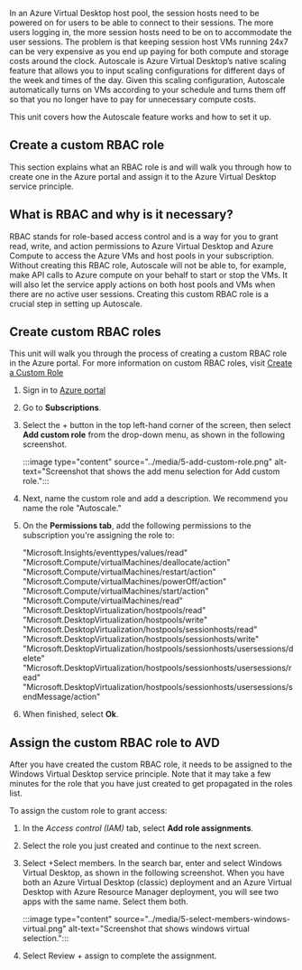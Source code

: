 In an Azure Virtual Desktop host pool, the session hosts need to be powered on for users to be able to connect to their sessions. The more users logging in, the more session hosts need to be on to accommodate the user sessions. The problem is that keeping session host VMs running 24x7 can be very expensive as you end up paying for both compute and storage costs around the clock. Autoscale is Azure Virtual Desktop’s native scaling feature that allows you to input scaling configurations for different days of the week and times of the day. Given this scaling configuration, Autoscale automatically turns on VMs according to your schedule and turns them off so that you no longer have to pay for unnecessary compute costs.

This unit covers how the Autoscale feature works and how to set it up.

## Create a custom RBAC role

This section explains what an RBAC role is and will walk you through how to create one in the Azure portal and assign it to the Azure Virtual Desktop service principle.

## What is RBAC and why is it necessary?

RBAC stands for role-based access control and is a way for you to grant read, write, and action permissions to Azure Virtual Desktop and Azure Compute to access the Azure VMs and host pools in your subscription. Without creating this RBAC role, Autoscale will not be able to, for example, make API calls to Azure compute on your behalf to start or stop the VMs. It will also let the service apply actions on both host pools and VMs when there are no active user sessions. Creating this custom RBAC role is a crucial step in setting up Autoscale.

## Create custom RBAC roles

This unit will walk you through the process of creating a custom RBAC role in the Azure portal. For more information on custom RBAC roles, visit [Create a Custom Role](/azure/role-based-access-control/custom-roles#steps-to-create-a-custom-role)

1. Sign in to [Azure portal](https://ms.portal.azure.com/#home?azure-portal=true)
1. Go to **Subscriptions**.
1. Select the + button in the top left-hand corner of the screen, then select **Add custom role** from the drop-down menu, as shown in the following screenshot.

    :::image type="content" source="../media/5-add-custom-role.png" alt-text="Screenshot that shows the add menu selection for Add custom role.":::

1. Next, name the custom role and add a description. We recommend you name the role "Autoscale."
1. On the **Permissions tab**, add the following permissions to the subscription you're assigning the role to:

    "Microsoft.Insights/eventtypes/values/read"
    "Microsoft.Compute/virtualMachines/deallocate/action"
    "Microsoft.Compute/virtualMachines/restart/action"
    "Microsoft.Compute/virtualMachines/powerOff/action"
    "Microsoft.Compute/virtualMachines/start/action"
    "Microsoft.Compute/virtualMachines/read"
    "Microsoft.DesktopVirtualization/hostpools/read"
    "Microsoft.DesktopVirtualization/hostpools/write"
    "Microsoft.DesktopVirtualization/hostpools/sessionhosts/read"
    "Microsoft.DesktopVirtualization/hostpools/sessionhosts/write"
    "Microsoft.DesktopVirtualization/hostpools/sessionhosts/usersessions/delete"
    "Microsoft.DesktopVirtualization/hostpools/sessionhosts/usersessions/read"
    "Microsoft.DesktopVirtualization/hostpools/sessionhosts/usersessions/sendMessage/action"

1. When finished, select **Ok**.

## Assign the custom RBAC role to AVD

After you have created the custom RBAC role, it needs to be assigned to the Windows Virtual Desktop service principle. Note that it may take a few minutes for the role that you have just created to get propagated in the roles list.

To assign the custom role to grant access:

1. In the *Access control (IAM)* tab, select **Add role assignments**.
1. Select the role you just created and continue to the next screen.
1. Select +Select members. In the search bar, enter and select Windows Virtual Desktop, as shown in the following screenshot. When you have both an Azure Virtual Desktop (classic) deployment and an Azure Virtual Desktop with Azure Resource Manager deployment, you will see two apps with the same name. Select them both.

    :::image type="content" source="../media/5-select-members-windows-virtual.png" alt-text="Screenshot that shows windows virtual selection.":::

1. Select Review + assign to complete the assignment.